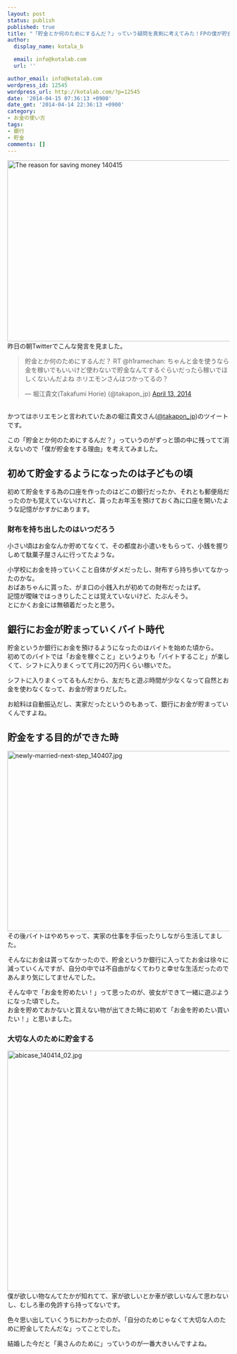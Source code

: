 ```yaml
---
layout: post
status: publish
published: true
title: "「貯金とか何のためにするんだ？」っていう疑問を真剣に考えてみた！FPの僕が貯金をする理由"
author:
  display_name: kotala_b

  email: info@kotalab.com
  url: ''

author_email: info@kotalab.com
wordpress_id: 12545
wordpress_url: http://kotalab.com/?p=12545
date: '2014-04-15 07:36:13 +0900'
date_gmt: '2014-04-14 22:36:13 +0900'
category:
- お金の使い方
tags:
- 銀行
- 貯金
comments: []
---
```

<p><img src="http://kotalab.com/wp-content/uploads/the-reason-for-saving-money_140415.jpg" alt="The reason for saving money 140415" title="the-reason-for-saving-money_140415.jpg" border="0" width="548" height="411" /><br />
昨日の朝Twitterでこんな発言を見ました。</p>
<blockquote class="twitter-tweet" lang="ja"><p>貯金とか何のためにするんだ？ RT <span class="removed_link" title="https://twitter.com/h1ramechan">@h1ramechan</span>:&#10;ちゃんと金を使うなら金を稼いでもいいけど使わないで貯金なんてするぐらいだったら稼いでほしくないんだよね&#10;ホリエモンさんはつかってるの？</p>
<p>&mdash; 堀江貴文(Takafumi Horie) (@takapon_jp) <a href="https://twitter.com/takapon_jp/statuses/455484374088024064">April 13, 2014</a></p></blockquote>
<p><script async src="//platform.twitter.com/widgets.js" charset="utf-8"></script><br />
かつてはホリエモンと言われていたあの堀江貴文さん(<a href="https://twitter.com/takapon_jp" target="_blank">@takapon_jp</a>)のツイートです。</p>
<p>この「貯金とか何のためにするんだ？」っていうのがずっと頭の中に残ってて消えないので「僕が貯金をする理由」を考えてみました。<br />
<!--more--></p>
<h2>初めて貯金するようになったのは子どもの頃</h2>
<p>初めて貯金をする為の口座を作ったのはどこの銀行だったか、それとも郵便局だったのかも覚えていないけれど、貰ったお年玉を預けておく為に口座を開いたような記憶がかすかにあります。</p>
<h3>財布を持ち出したのはいつだろう</h3>
<p>小さい頃はお金なんか貯めてなくて、その都度お小遣いをもらって、小銭を握りしめて駄菓子屋さんに行ってたような。</p>
<p>小学校にお金を持っていくこと自体がダメだったし、財布すら持ち歩いてなかったのかな。<br />
おばあちゃんに貰った、がま口の小銭入れが初めての財布だったはず。<br />
記憶が曖昧ではっきりしたことは覚えていないけど、たぶんそう。<br />
とにかくお金には無頓着だったと思う。</p>
<h2>銀行にお金が貯まっていくバイト時代</h2>
<p>貯金というか銀行にお金を預けるようになったのはバイトを始めた頃から。<br />
初めてのバイトでは「お金を稼ぐこと」というよりも「バイトすること」が楽しくて、シフトに入りまくってて月に20万円くらい稼いでた。</p>
<p>シフトに入りまくってるもんだから、友だちと遊ぶ時間が少なくなって自然とお金を使わなくなって、お金が貯まりだした。</p>
<p>お給料は自動振込だし、実家だったというのもあって、銀行にお金が貯まっていくんですよね。</p>
<h2>貯金をする目的ができた時</h2>
<p><img src="http://kotalab.com/wp-content/uploads/newly-married-next-step_140407-546x409.jpg" alt="newly-married-next-step_140407.jpg" width="546" height="409" class="alignnone size-large wp-image-12411" /><br />
その後バイトはやめちゃって、実家の仕事を手伝ったりしながら生活してました。</p>
<p>そんなにお金は貰ってなかったので、貯金というか銀行に入ってたお金は徐々に減っていくんですが、自分の中では不自由がなくてわりと幸せな生活だったのであんまり気にしてませんでした。</p>
<p>そんな中で「お金を貯めたい！」って思ったのが、彼女ができて一緒に遊ぶようになった頃でした。<br />
お金を貯めておかないと買えない物が出てきた時に初めて「お金を貯めたい買いたい！」と思いました。</p>
<h3>大切な人のために貯金する</h3>
<p><img src="http://kotalab.com/wp-content/uploads/abicase_140414_02-546x546.jpg" alt="abicase_140414_02.jpg" width="546" height="546" class="alignnone size-large wp-image-12524" /><br />
僕が欲しい物なんてたかが知れてて、家が欲しいとか車が欲しいなんて思わないし、むしろ車の免許すら持ってないです。</p>
<p>色々思い出していくうちにわかったのが、「自分のためじゃなくて大切な人のために貯金してたんだな」ってことでした。</p>
<p>結婚した今だと「奥さんのために」っていうのが一番大きいんですよね。</p>

